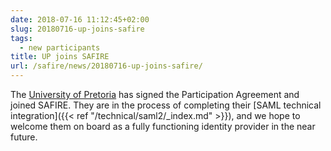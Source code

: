```yaml
---
date: 2018-07-16 11:12:45+02:00
slug: 20180716-up-joins-safire
tags:
  - new participants
title: UP joins SAFIRE
url: /safire/news/20180716-up-joins-safire/
---
```


The [University of Pretoria](http://www.up.ac.za/) has signed the Participation Agreement and joined SAFIRE. They are in the process of completing their [SAML technical integration]({{< ref "/technical/saml2/_index.md" >}}), and we hope to welcome them on board as a fully functioning identity provider in the near future.
